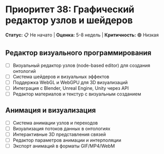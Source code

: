 # Приоритет 38: Графический редактор узлов и шейдеров

**Статус:** 📋 Не начато | **Оценка:** 5-8 недель | **Критичность:** 🟢 Низкая

## Редактор визуального программирования
- [ ] Визуальный редактор узлов (node-based editor) для создания онтологий
- [ ] Система шейдеров и визуальных эффектов
- [ ] Поддержка WebGL и WebGPU для 3D визуализаций
- [ ] Интеграция с Blender, Unreal Engine, Unity через API
- [ ] Редактор материалов и текстур с визуальным созданием

## Анимация и визуализация
- [ ] Система анимации узлов и переходов
- [ ] Визуализация потоков данных в онтологиях
- [ ] Интерактивные 3D представления связей
- [ ] Редактор параметров анимации и интерполяции
- [ ] Экспорт анимаций в форматы GIF/MP4/WebM